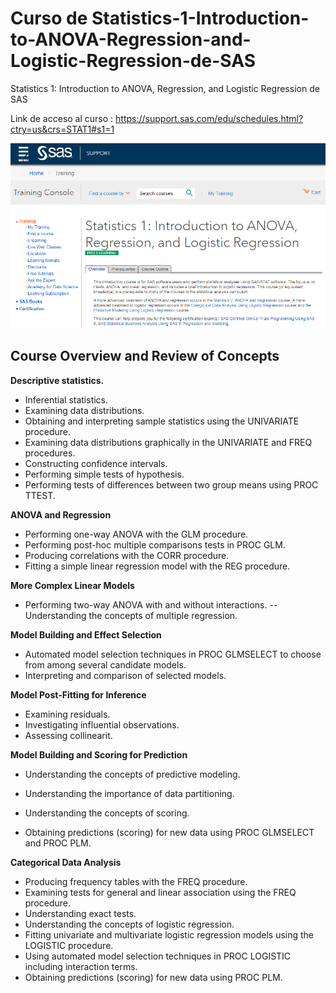 # Curso de Statistics-1-Introduction-to-ANOVA-Regression-and-Logistic-Regression-de-SAS
Statistics 1: Introduction to ANOVA, Regression, and Logistic Regression de SAS


Link de acceso al curso  : https://support.sas.com/edu/schedules.html?ctry=us&crs=STAT1#s1=1


![](imagen11.png)



## Course Overview and Review of Concepts


**Descriptive statistics.**

-	Inferential statistics.
-	Examining data distributions.
-	Obtaining and interpreting sample statistics using the UNIVARIATE procedure.
-	Examining data distributions graphically in the UNIVARIATE and FREQ procedures.
-	Constructing confidence intervals.
-	Performing simple tests of hypothesis.
-	Performing tests of differences between two group means using PROC TTEST.


**ANOVA and Regression**

-	Performing one-way ANOVA with the GLM procedure.
-	Performing post-hoc multiple comparisons tests in PROC GLM.
-	Producing correlations with the CORR procedure.
-	Fitting a simple linear regression model with the REG procedure.

**More Complex Linear Models**

-	Performing two-way ANOVA with and without interactions.
--	Understanding the concepts of multiple regression.


**Model Building and Effect Selection**

-	Automated model selection techniques in PROC GLMSELECT to choose from among several candidate models.
-	Interpreting and comparison of selected models.

**Model Post-Fitting for Inference**

-	Examining residuals.
-	Investigating influential observations.
- Assessing collinearit.

**Model Building and Scoring for Prediction**

-	Understanding the concepts of predictive modeling.
-	Understanding the importance of data partitioning.



-	Understanding the concepts of scoring.
- Obtaining predictions (scoring) for new data using PROC GLMSELECT and PROC PLM.

**Categorical Data Analysis**

-	Producing frequency tables with the FREQ procedure.
-	Examining tests for general and linear association using the FREQ procedure.
-	Understanding exact tests.
-	Understanding the concepts of logistic regression.
-	Fitting univariate and multivariate logistic regression models using the LOGISTIC procedure.
-	Using automated model selection techniques in PROC LOGISTIC including interaction terms.
-	Obtaining predictions (scoring) for new data using PROC PLM.




